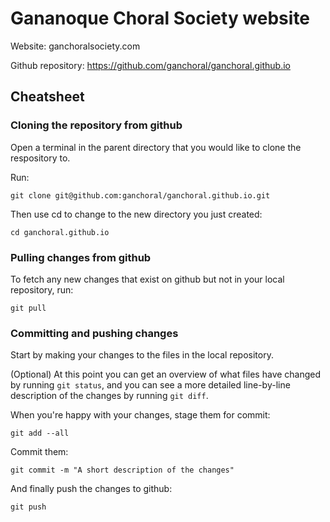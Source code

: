 # Gananoque Choral Society website

Website: ganchoralsociety.com

Github repository: https://github.com/ganchoral/ganchoral.github.io

## Cheatsheet

### Cloning the repository from github

Open a terminal in the parent directory that you would like to clone the respository to.

Run:

```
git clone git@github.com:ganchoral/ganchoral.github.io.git
```

Then use cd to change to the new directory you just created:

```
cd ganchoral.github.io
```

### Pulling changes from github

To fetch any new changes that exist on github but not in your local repository, run:

```
git pull
```

### Committing and pushing changes

Start by making your changes to the files in the local repository.

(Optional) At this point you can get an overview of what files have changed by running `git status`, and you can see a
more detailed line-by-line description of the changes by running `git diff`.

When you're happy with your changes, stage them for commit:

```
git add --all
```

Commit them:

```
git commit -m "A short description of the changes"
```

And finally push the changes to github:

```
git push
```
